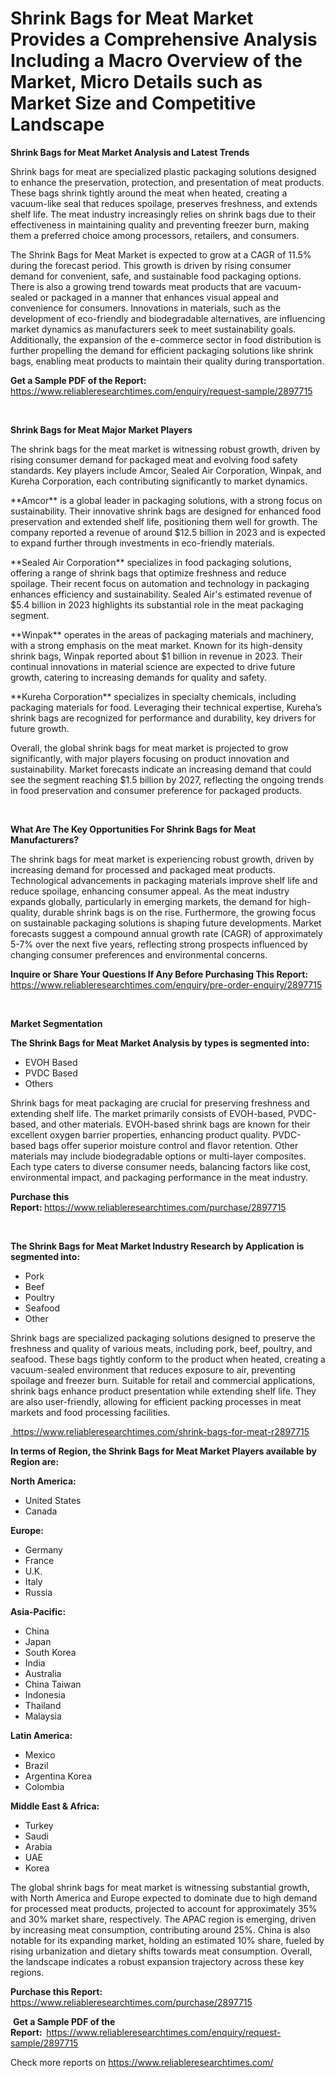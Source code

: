 <p><h1>Shrink Bags for Meat Market Provides a Comprehensive Analysis Including a Macro Overview of the Market, Micro Details such as Market Size and Competitive Landscape</h1></p><p><strong>Shrink Bags for Meat Market Analysis and Latest Trends</strong></p>
<p><p>Shrink bags for meat are specialized plastic packaging solutions designed to enhance the preservation, protection, and presentation of meat products. These bags shrink tightly around the meat when heated, creating a vacuum-like seal that reduces spoilage, preserves freshness, and extends shelf life. The meat industry increasingly relies on shrink bags due to their effectiveness in maintaining quality and preventing freezer burn, making them a preferred choice among processors, retailers, and consumers.</p><p>The Shrink Bags for Meat Market is expected to grow at a CAGR of 11.5% during the forecast period. This growth is driven by rising consumer demand for convenient, safe, and sustainable food packaging options. There is also a growing trend towards meat products that are vacuum-sealed or packaged in a manner that enhances visual appeal and convenience for consumers. Innovations in materials, such as the development of eco-friendly and biodegradable alternatives, are influencing market dynamics as manufacturers seek to meet sustainability goals. Additionally, the expansion of the e-commerce sector in food distribution is further propelling the demand for efficient packaging solutions like shrink bags, enabling meat products to maintain their quality during transportation.</p></p>
<p><strong>Get a Sample PDF of the Report:&nbsp;</strong> <a href="https://www.reliableresearchtimes.com/enquiry/request-sample/2897715?utm_campaign=2294&utm_medium=2&utm_source=Github&utm_content=ia&utm_term=15032025&utm_id=shrink-bags-for-meat">https://www.reliableresearchtimes.com/enquiry/request-sample/2897715</a></p>
<p>&nbsp;</p>
<p><strong>Shrink Bags for Meat Major Market Players</strong></p>
<p><p>The shrink bags for the meat market is witnessing robust growth, driven by rising consumer demand for packaged meat and evolving food safety standards. Key players include Amcor, Sealed Air Corporation, Winpak, and Kureha Corporation, each contributing significantly to market dynamics.</p><p>**Amcor** is a global leader in packaging solutions, with a strong focus on sustainability. Their innovative shrink bags are designed for enhanced food preservation and extended shelf life, positioning them well for growth. The company reported a revenue of around $12.5 billion in 2023 and is expected to expand further through investments in eco-friendly materials.</p><p>**Sealed Air Corporation** specializes in food packaging solutions, offering a range of shrink bags that optimize freshness and reduce spoilage. Their recent focus on automation and technology in packaging enhances efficiency and sustainability. Sealed Air's estimated revenue of $5.4 billion in 2023 highlights its substantial role in the meat packaging segment.</p><p>**Winpak** operates in the areas of packaging materials and machinery, with a strong emphasis on the meat market. Known for its high-density shrink bags, Winpak reported about $1 billion in revenue in 2023. Their continual innovations in material science are expected to drive future growth, catering to increasing demands for quality and safety.</p><p>**Kureha Corporation** specializes in specialty chemicals, including packaging materials for food. Leveraging their technical expertise, Kureha’s shrink bags are recognized for performance and durability, key drivers for future growth. </p><p>Overall, the global shrink bags for meat market is projected to grow significantly, with major players focusing on product innovation and sustainability. Market forecasts indicate an increasing demand that could see the segment reaching $1.5 billion by 2027, reflecting the ongoing trends in food preservation and consumer preference for packaged products.</p></p>
<p>&nbsp;</p>
<p><strong>What Are The Key Opportunities For Shrink Bags for Meat Manufacturers?</strong></p>
<p><p>The shrink bags for meat market is experiencing robust growth, driven by increasing demand for processed and packaged meat products. Technological advancements in packaging materials improve shelf life and reduce spoilage, enhancing consumer appeal. As the meat industry expands globally, particularly in emerging markets, the demand for high-quality, durable shrink bags is on the rise. Furthermore, the growing focus on sustainable packaging solutions is shaping future developments. Market forecasts suggest a compound annual growth rate (CAGR) of approximately 5-7% over the next five years, reflecting strong prospects influenced by changing consumer preferences and environmental concerns.</p></p>
<p><strong>Inquire or Share Your Questions If Any Before Purchasing This Report:</strong> <a href="https://www.reliableresearchtimes.com/enquiry/pre-order-enquiry/2897715?utm_campaign=2294&utm_medium=2&utm_source=Github&utm_content=ia&utm_term=15032025&utm_id=shrink-bags-for-meat">https://www.reliableresearchtimes.com/enquiry/pre-order-enquiry/2897715</a></p>
<p>&nbsp;</p>
<p><strong>Market Segmentation</strong></p>
<p><strong>The Shrink Bags for Meat Market Analysis by types is segmented into:</strong></p>
<p><ul><li>EVOH Based</li><li>PVDC Based</li><li>Others</li></ul></p>
<p><p>Shrink bags for meat packaging are crucial for preserving freshness and extending shelf life. The market primarily consists of EVOH-based, PVDC-based, and other materials. EVOH-based shrink bags are known for their excellent oxygen barrier properties, enhancing product quality. PVDC-based bags offer superior moisture control and flavor retention. Other materials may include biodegradable options or multi-layer composites. Each type caters to diverse consumer needs, balancing factors like cost, environmental impact, and packaging performance in the meat industry.</p></p>
<p><strong>Purchase this Report:&nbsp;</strong><a href="https://www.reliableresearchtimes.com/purchase/2897715?utm_campaign=2294&utm_medium=2&utm_source=Github&utm_content=ia&utm_term=15032025&utm_id=shrink-bags-for-meat">https://www.reliableresearchtimes.com/purchase/2897715</a></p>
<p>&nbsp;</p>
<p><strong>The Shrink Bags for Meat Market Industry Research by Application is segmented into:</strong></p>
<p><ul><li>Pork</li><li>Beef</li><li>Poultry</li><li>Seafood</li><li>Other</li></ul></p>
<p><p>Shrink bags are specialized packaging solutions designed to preserve the freshness and quality of various meats, including pork, beef, poultry, and seafood. These bags tightly conform to the product when heated, creating a vacuum-sealed environment that reduces exposure to air, preventing spoilage and freezer burn. Suitable for retail and commercial applications, shrink bags enhance product presentation while extending shelf life. They are also user-friendly, allowing for efficient packing processes in meat markets and food processing facilities.</p></p>
<p><a href="https://www.reliableresearchtimes.com/shrink-bags-for-meat-r2897715?utm_campaign=2294&utm_medium=2&utm_source=Github&utm_content=ia&utm_term=15032025&utm_id=shrink-bags-for-meat">&nbsp;https://www.reliableresearchtimes.com/shrink-bags-for-meat-r2897715</a></p>
<p><strong>In terms of Region, the Shrink Bags for Meat Market Players available by Region are:</strong></p>
<p>
    <p> <strong> North America: </strong>
        <ul>
            <li>United States</li>
            <li>Canada</li>
        </ul>
        </p> 
    <p> <strong> Europe: </strong>
        <ul>
            <li>Germany</li>
            <li>France</li>
            <li>U.K.</li>
            <li>Italy</li>
            <li>Russia</li>
        </ul>
        </p> 
    <p> <strong> Asia-Pacific: </strong>
        <ul>
            <li>China</li>
            <li>Japan</li>
            <li>South Korea</li>
            <li>India</li>
            <li>Australia</li>
            <li>China Taiwan</li>
            <li>Indonesia</li>
            <li>Thailand</li>
            <li>Malaysia</li>
        </ul>
        </p> 
    <p> <strong> Latin America: </strong>
        <ul>
            <li>Mexico</li>
            <li>Brazil</li>
            <li>Argentina Korea</li>
            <li>Colombia</li>
        </ul>
        </p> 
    <p> <strong> Middle East & Africa: </strong>
        <ul>
            <li>Turkey</li>
            <li>Saudi</li>
            <li>Arabia</li>
            <li>UAE</li>
            <li>Korea</li>
        </ul>
    </p>
    </p>
<p><p>The global shrink bags for meat market is witnessing substantial growth, with North America and Europe expected to dominate due to high demand for processed meat products, projected to account for approximately 35% and 30% market share, respectively. The APAC region is emerging, driven by increasing meat consumption, contributing around 25%. China is also notable for its expanding market, holding an estimated 10% share, fueled by rising urbanization and dietary shifts towards meat consumption. Overall, the landscape indicates a robust expansion trajectory across these key regions.</p></p>
<p><strong>Purchase this Report: </strong><a href="https://www.reliableresearchtimes.com/purchase/2897715?utm_campaign=2294&utm_medium=2&utm_source=Github&utm_content=ia&utm_term=15032025&utm_id=shrink-bags-for-meat">https://www.reliableresearchtimes.com/purchase/2897715</a></p>
<p>&nbsp;<strong>Get a Sample PDF of the Report:&nbsp;&nbsp;</strong><a href="https://www.reliableresearchtimes.com/enquiry/request-sample/2897715?utm_campaign=2294&utm_medium=2&utm_source=Github&utm_content=ia&utm_term=15032025&utm_id=shrink-bags-for-meat">https://www.reliableresearchtimes.com/enquiry/request-sample/2897715</a></p>
<p><strong></strong></p>
<p>Check more reports on <a href="https://www.reliableresearchtimes.com/?utm_campaign=2294&utm_medium=2&utm_source=Github&utm_content=ia&utm_term=15032025&utm_id=shrink-bags-for-meat">https://www.reliableresearchtimes.com/</a></p>